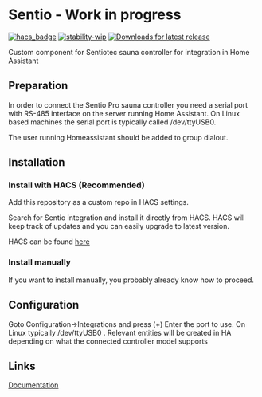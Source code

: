 # Sentio - Work in progress
[![hacs_badge](https://img.shields.io/badge/HACS-Custom-orange.svg?style=for-the-badge)](https://github.com/custom-components/hacs)
[![stability-wip](https://img.shields.io/badge/stability-work_in_progress-orange.svg?style=for-the-badge)](https://github.com/custom-components/hacs)
[![Downloads for latest release](https://img.shields.io/github/downloads-pre/astrandb/sentio/latest/total.svg?style=for-the-badge)](https://github.com/astrandb/sentio/releases/latest)

Custom component for Sentiotec sauna controller for integration in  Home Assistant

## Preparation
In order to connect the Sentio Pro sauna controller you need a serial port with RS-485 interface on the server running Home Assistant. On Linux based machines the serial port is typically called /dev/ttyUSB0.

The user running Homeassistant should be added to group dialout.
## Installation
### Install with HACS (Recommended)
Add this repository as a custom repo in HACS settings.

Search for Sentio integration and install it directly from HACS. HACS will keep track of updates and you can easily upgrade to latest version.

HACS can be found [here](https://hacs.xyz/)
### Install manually
If you want to install manually, you probably already know how to proceed.
## Configuration
Goto Configuration->Integrations and press (+)
Enter the port to use. On Linux typically /dev/ttyUSB0 .
Relevant entities will be created in HA depending on what the connected controller model supports
## Links
[Documentation](https://github.com/astrandb/sentio/wiki)
